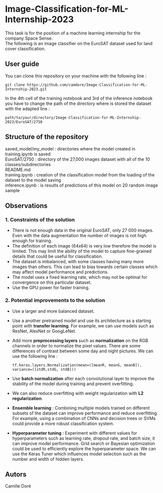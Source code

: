 # Image-Classification-for-ML-Internship-2023

This task is for the position of a machine learning internship for the company Space Sense.  
The following is an image classifier on the EuroSAT dataset used for land cover classification.

## User guide

You can clone this repository on your machine with the following line :  

    git clone https://github.com/camdore/Image-Classification-for-ML-Internship-2023.git

In the 4th cell of the training notebook and 3rd of the inference notebook you have to change the path of the directory where is stored the dataset with the adapted line :  

    path/to/your/directory/Image-Classification-for-ML-Internship-2023/EuroSAT/2750
## Structure of the repository 

saved_model/my_model : directories where the model created in training.ipynb is saved  
EuroSAT/2750 : directory of the 27,000 images dataset with all of the 10 classes/subdirectories  
README.md  
training.ipynb : creation of the classification model from the loading of the dataset to the model saving  
inference.ipynb : is results of predictions of this model on 20 random image sample  

## Observations
### 1. Constraints of the solution

- There is not enough data in the original EuroSAT, only 27 000 images. Even with the data augmentation the number of images is not high enough for training. 
- The definition of each image (64x64) is very low therefore the model is limited. This may limit the ability of the model to capture fine-grained details that could be useful for classification.
- The dataset is imbalanced, with some classes having many more images than others. This can lead to bias towards certain classes which may affect model performance and predictions.
- The model uses a fixed learning rate, which may not be optimal for convergence on this particular dataset.
- Use the GPU power for faster training.

### 2. Potential improvements to the solution

- Use a larger and more balanced dataset.
- Use a another pretrained model and use its architecture as a starting point with **transfer learning**. For example, we can use models such as ResNet, AlexNet or GoogLeNet.
- Add more **preprocessing layers** such as **normalization** on the RGB channels in order to normalize the pixel values. There are some differences of contrast between some day and night pictures. We can use the following line :   
   
    `tf.keras.layers.Normalization(mean=([meanR, meanG, meanB]), variance=([stdR,stdG, stdB]))`

- Use **batch normalization** after each convolutional layer to improve the stability of the model during training and prevent overfitting.
- We can also reduce overfitting with weight regularization with **L2 regularization**.
- **Ensemble learning** : Combining multiple models trained on different subsets of the dataset can improve performance and reduce overfitting. For example, using a combination of CNNs and decision trees or SVMs could provide a more robust classification system.
- **Hyperparameter tuning** : Experiment with different values for hyperparameters such as learning rate, dropout rate, and batch size, it can improve model performance. Grid search or Bayesian optimization could be used to efficiently explore the hyperparameter space. We can use the Keras Tuner which influences model selection such as the number and width of hidden layers.

## Autors 
Camille Doré